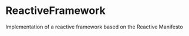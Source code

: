 ReactiveFramework
=================

Implementation of a reactive framework based on the Reactive Manifesto
